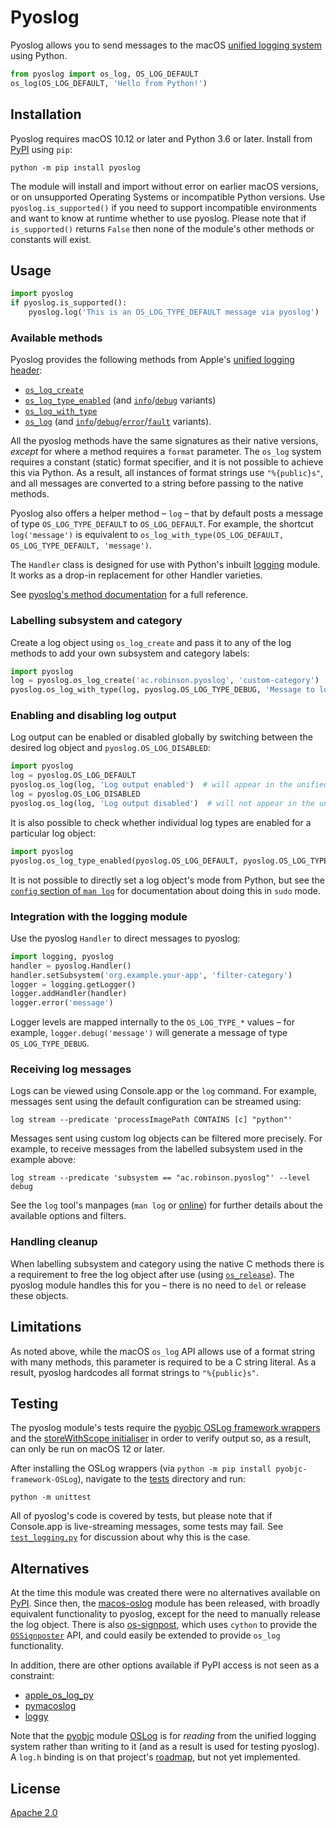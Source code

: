 # Pyoslog
Pyoslog allows you to send messages to the macOS [unified logging system](https://developer.apple.com/documentation/os/os_log) using Python.

```python
from pyoslog import os_log, OS_LOG_DEFAULT
os_log(OS_LOG_DEFAULT, 'Hello from Python!')
```


## Installation
Pyoslog requires macOS 10.12 or later and Python 3.6 or later.
Install from [PyPI](https://pypi.org/project/pyoslog/) using `pip`:

```shell
python -m pip install pyoslog
```

The module will install and import without error on earlier macOS versions, or on unsupported Operating Systems or incompatible Python versions.
Use `pyoslog.is_supported()` if you need to support incompatible environments and want to know at runtime whether to use pyoslog.
Please note that if `is_supported()` returns `False` then none of the module's other methods or constants will exist.


## Usage

```python
import pyoslog
if pyoslog.is_supported():
    pyoslog.log('This is an OS_LOG_TYPE_DEFAULT message via pyoslog')
```

### Available methods
Pyoslog provides the following methods from Apple's [unified logging header](https://opensource.apple.com/source/xnu/xnu-3789.21.4/libkern/os/log.h.auto.html):
- [`os_log_create`](https://developer.apple.com/documentation/os/1643744-os_log_create)
- [`os_log_type_enabled`](https://developer.apple.com/documentation/os/1643749-os_log_type_enabled) (and [`info`](https://developer.apple.com/documentation/os/os_log_info_enabled)/[`debug`](https://developer.apple.com/documentation/os/os_log_debug_enabled) variants)
- [`os_log_with_type`](https://developer.apple.com/documentation/os/os_log_with_type)
- [`os_log`](https://developer.apple.com/documentation/os/os_log) (and [`info`](https://developer.apple.com/documentation/os/os_log_info)/[`debug`](https://developer.apple.com/documentation/os/os_log_debug)/[`error`](https://developer.apple.com/documentation/os/os_log_error)/[`fault`](https://developer.apple.com/documentation/os/os_log_fault) variants).

All the pyoslog methods have the same signatures as their native versions, _except_ for where a method requires a `format` parameter.
The `os_log` system requires a constant (static) format specifier, and it is not possible to achieve this via Python.
As a result, all instances of format strings use `"%{public}s"`, and all messages are converted to a string before passing to the native methods.

Pyoslog also offers a helper method – `log` – that by default posts a message of type `OS_LOG_TYPE_DEFAULT` to `OS_LOG_DEFAULT`.
For example, the shortcut `log('message')` is equivalent to `os_log_with_type(OS_LOG_DEFAULT, OS_LOG_TYPE_DEFAULT, 'message')`.

The `Handler` class is designed for use with Python's inbuilt [logging](https://docs.python.org/3/library/logging.html) module.
It works as a drop-in replacement for other Handler varieties.

See [pyoslog's method documentation](https://pyoslog.readthedocs.io/en/latest/reference.html) for a full reference. 

### Labelling subsystem and category
Create a log object using `os_log_create` and pass it to any of the log methods to add your own subsystem and category labels:

```python
import pyoslog
log = pyoslog.os_log_create('ac.robinson.pyoslog', 'custom-category')
pyoslog.os_log_with_type(log, pyoslog.OS_LOG_TYPE_DEBUG, 'Message to log object', log, 'of type', pyoslog.OS_LOG_TYPE_DEBUG)
```

### Enabling and disabling log output
Log output can be enabled or disabled globally by switching between the desired log object and `pyoslog.OS_LOG_DISABLED`:

```python
import pyoslog
log = pyoslog.OS_LOG_DEFAULT
pyoslog.os_log(log, 'Log output enabled')  # will appear in the unified log
log = pyoslog.OS_LOG_DISABLED
pyoslog.os_log(log, 'Log output disabled')  # will not appear in the unified log
```

It is also possible to check whether individual log types are enabled for a particular log object:

```python
import pyoslog
pyoslog.os_log_type_enabled(pyoslog.OS_LOG_DEFAULT, pyoslog.OS_LOG_TYPE_DEBUG)
```

It is not possible to directly set a log object's mode from Python, but see the [`config` section of `man log`](https://keith.github.io/xcode-man-pages/log.1.html#config) for documentation about doing this in `sudo` mode.

### Integration with the logging module
Use the pyoslog `Handler` to direct messages to pyoslog:

```python
import logging, pyoslog
handler = pyoslog.Handler()
handler.setSubsystem('org.example.your-app', 'filter-category')
logger = logging.getLogger()
logger.addHandler(handler)
logger.error('message')
```

Logger levels are mapped internally to the `OS_LOG_TYPE_*` values – for example, `logger.debug('message')` will generate a message of type `OS_LOG_TYPE_DEBUG`.

### Receiving log messages
Logs can be viewed using Console.app or the `log` command.
For example, messages sent using the default configuration can be streamed using:

```shell
log stream --predicate 'processImagePath CONTAINS [c] "python"'
```

Messages sent using custom log objects can be filtered more precisely.
For example, to receive messages from the labelled subsystem used in the example above:

```shell
log stream --predicate 'subsystem == "ac.robinson.pyoslog"' --level debug
```

See the `log` tool's manpages (`man log` or [online](https://keith.github.io/xcode-man-pages/log.1.html)) for further details about the available options and filters.

### Handling cleanup
When labelling subsystem and category using the native C methods there is a requirement to free the log object after use (using [`os_release`](https://developer.apple.com/documentation/os/1524245-os_release)).
The pyoslog module handles this for you – there is no need to `del` or release these objects.


## Limitations
As noted above, while the macOS `os_log` API allows use of a format string with many methods, this parameter is required to be a C string literal.
As a result, pyoslog hardcodes all format strings to `"%{public}s"`.


## Testing
The pyoslog module's tests require the [pyobjc OSLog framework wrappers](https://pypi.org/project/pyobjc-framework-OSLog/) and the [storeWithScope initialiser](https://developer.apple.com/documentation/oslog/oslogstore/3548057-storewithscope) in order to verify output so, as a result, can only be run on macOS 12 or later.

After installing the OSLog wrappers (via `python -m pip install pyobjc-framework-OSLog`), navigate to the [tests](https://github.com/simonrob/pyoslog/tree/main/tests) directory and run:

```shell
python -m unittest
```

All of pyoslog's code is covered by tests, but please note that if Console.app is live-streaming messages, some tests may fail.
See [`test_logging.py`](https://github.com/simonrob/pyoslog/blob/main/tests/test_logging.py#L99) for discussion about why this is the case.


## Alternatives
At the time this module was created there were no alternatives available on [PyPI](https://pypi.org/search/?q=macos+unified+logging&c=Operating+System+%3A%3A+MacOS).
Since then, the [macos-oslog](https://pypi.org/project/macos-oslog/) module has been released, with broadly equivalent functionality to pyoslog, except for the need to manually release the log object.
There is also [os-signpost](https://pypi.org/project/os-signpost/), which uses `cython` to provide the [`OSSignposter`](https://developer.apple.com/documentation/os/ossignposter) API, and could easily be extended to provide `os_log` functionality.

In addition, there are other options available if PyPI access is not seen as a constraint:

- [apple_os_log_py](https://github.com/cedar101/apple_os_log_py)
- [pymacoslog](https://github.com/douglas-carmichael/pymacoslog)
- [loggy](https://github.com/pointy-tools/loggy)

Note that the [pyobjc](https://pyobjc.readthedocs.io/) module [OSLog](https://pypi.org/project/pyobjc-framework-OSLog/) is for _reading_ from the unified logging system rather than writing to it (and as a result is used for testing pyoslog).
A `log.h` binding is on that project's [roadmap](https://github.com/ronaldoussoren/pyobjc/issues/377), but not yet implemented. 


## License
[Apache 2.0](https://github.com/simonrob/pyoslog/blob/main/LICENSE)
